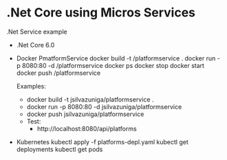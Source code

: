# .Net Core using Micros Services
.Net Service example


- .Net Core 6.0
- Docker
	PmatformService
	docker build -t <your docker hub id>/platformservice .
	docker run -p 8080:80 -d <your docker hub id>/platformservice
	docker ps
	docker stop <container id>
	docker start <container id>
	docker push <your docker hub id>/platformservice
	
	Examples:
	- docker build -t jsilvazuniga/platformservice .
	- docker run -p 8080:80 -d jsilvazuniga/platformservice
	- docker push jsilvazuniga/platformservice
	- Test: 
		- http://localhost:8080/api/platforms
		
		

- Kubernetes
		kubectl apply -f platforms-depl.yaml
		kubectl get deployments
		kubectl get pods
